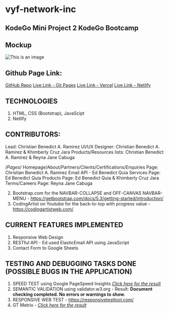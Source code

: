 # vyf-network-inc
## KodeGo Mini Project 2 KodeGo Bootcamp

## Mockup
![This is an image](https://raw.githubusercontent.com/wd47p-group5/vyf-network-inc/b8b598c00fff2ce000575ef5717971f2ccd5d193/assets/images/Desktop%20-%20Landing%20Page.png)

## Github Page Link: 
[GitHub Repo](https://github.com/wd47p-group5/vyf-network-inc)
[Live Link - Git Pages](https://wd47p-group5.github.io/vyf-network-inc/)
[Live Link - Vercel](https://vyf-network.vercel.app/)
[Live Link - Netlify](https://vyf-networks.netlify.app/)

## TECHNOLOGIES

1. HTML, CSS (Bootstrap), JavaScipt
2. Netlify

## CONTRIBUTORS:

Lead: Christian Benedict A. Ramirez
UI/UX Designer: Christian Benedict A. Ramirez & Khimberly Cruz Jara
Products/Resources lists: Christian Benedict A. Ramirez & Reyna Jane Cabuga

/*Pages*/
Homepage/About/Partners/Clients/Certifications/Enquiries Page: Christian Benedict A. Ramirez
Email API - Ed Benedict Quia
Services Page: Ed Benedict Quia
Products Page: Ed Benedict Quia & Khimberly Cruz Jara
Terms/Careers Page: Reyna Jane Cabuga

2. Bootstrap.com for the NAVBAR-COLLAPSE and OFF-CANVAS NAVBAR-MENU - https://getbootstrap.com/docs/5.3/getting-started/introduction/
3. CodingArtist on Youtube for the back-to-top with progress value - https://codingartistweb.com/

## CURRENT FEATURES IMPLEMENTED

1. Responsive Web Design
2. RESTful API - Ed used ElasticEmail API using JavaScript
3. Contact Form to Google Sheets

## TESTING AND DEBUGGING TASKS DONE (POSSIBLE BUGS IN THE APPLICATION)
1. SPEED TEST using Google PageSpeed Insights *[Click here for the result](https://pagespeed.web.dev/analysis/https-vyf-networks-netlify-app/a6jx4xbjq9?form_factor=desktop)*
2. SEMANTIC VALIDATION using validator.w3.org - Result: **Document checking completed. No errors or warnings to show.**
3. RESPONSIVE WEB TEST - https://responsivetesttool.com/
4. GT Metrix - *[Click here for the result](https://gtmetrix.com/reports/vyf-networks.netlify.app/Kw0B7HSm/)*
